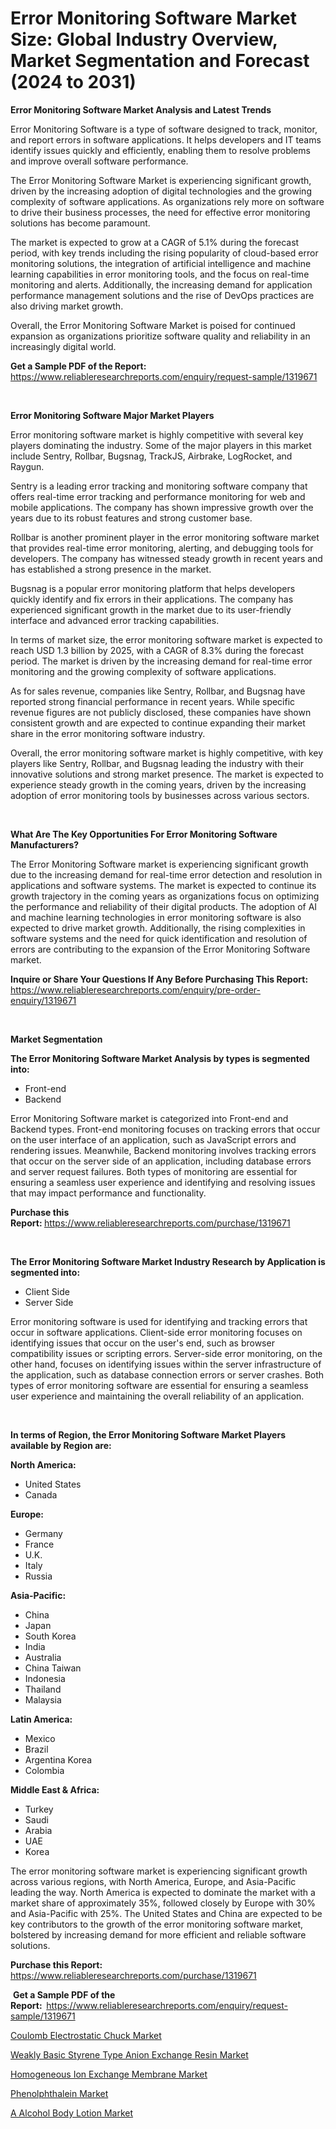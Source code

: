 <p><h1>Error Monitoring Software Market Size: Global Industry Overview, Market Segmentation and Forecast (2024 to 2031)</h1></p><p><strong>Error Monitoring Software Market Analysis and Latest Trends</strong></p>
<p><p>Error Monitoring Software is a type of software designed to track, monitor, and report errors in software applications. It helps developers and IT teams identify issues quickly and efficiently, enabling them to resolve problems and improve overall software performance.</p><p>The Error Monitoring Software Market is experiencing significant growth, driven by the increasing adoption of digital technologies and the growing complexity of software applications. As organizations rely more on software to drive their business processes, the need for effective error monitoring solutions has become paramount.</p><p>The market is expected to grow at a CAGR of 5.1% during the forecast period, with key trends including the rising popularity of cloud-based error monitoring solutions, the integration of artificial intelligence and machine learning capabilities in error monitoring tools, and the focus on real-time monitoring and alerts. Additionally, the increasing demand for application performance management solutions and the rise of DevOps practices are also driving market growth.</p><p>Overall, the Error Monitoring Software Market is poised for continued expansion as organizations prioritize software quality and reliability in an increasingly digital world.</p></p>
<p><strong>Get a Sample PDF of the Report:&nbsp;</strong> <a href="https://www.reliableresearchreports.com/enquiry/request-sample/1319671">https://www.reliableresearchreports.com/enquiry/request-sample/1319671</a></p>
<p>&nbsp;</p>
<p><strong>Error Monitoring Software Major Market Players</strong></p>
<p><p>Error monitoring software market is highly competitive with several key players dominating the industry. Some of the major players in this market include Sentry, Rollbar, Bugsnag, TrackJS, Airbrake, LogRocket, and Raygun.</p><p>Sentry is a leading error tracking and monitoring software company that offers real-time error tracking and performance monitoring for web and mobile applications. The company has shown impressive growth over the years due to its robust features and strong customer base.</p><p>Rollbar is another prominent player in the error monitoring software market that provides real-time error monitoring, alerting, and debugging tools for developers. The company has witnessed steady growth in recent years and has established a strong presence in the market.</p><p>Bugsnag is a popular error monitoring platform that helps developers quickly identify and fix errors in their applications. The company has experienced significant growth in the market due to its user-friendly interface and advanced error tracking capabilities.</p><p>In terms of market size, the error monitoring software market is expected to reach USD 1.3 billion by 2025, with a CAGR of 8.3% during the forecast period. The market is driven by the increasing demand for real-time error monitoring and the growing complexity of software applications.</p><p>As for sales revenue, companies like Sentry, Rollbar, and Bugsnag have reported strong financial performance in recent years. While specific revenue figures are not publicly disclosed, these companies have shown consistent growth and are expected to continue expanding their market share in the error monitoring software industry.</p><p>Overall, the error monitoring software market is highly competitive, with key players like Sentry, Rollbar, and Bugsnag leading the industry with their innovative solutions and strong market presence. The market is expected to experience steady growth in the coming years, driven by the increasing adoption of error monitoring tools by businesses across various sectors.</p></p>
<p>&nbsp;</p>
<p><strong>What Are The Key Opportunities For Error Monitoring Software Manufacturers?</strong></p>
<p><p>The Error Monitoring Software market is experiencing significant growth due to the increasing demand for real-time error detection and resolution in applications and software systems. The market is expected to continue its growth trajectory in the coming years as organizations focus on optimizing the performance and reliability of their digital products. The adoption of AI and machine learning technologies in error monitoring software is also expected to drive market growth. Additionally, the rising complexities in software systems and the need for quick identification and resolution of errors are contributing to the expansion of the Error Monitoring Software market.</p></p>
<p><strong>Inquire or Share Your Questions If Any Before Purchasing This Report:</strong> <a href="https://www.reliableresearchreports.com/enquiry/pre-order-enquiry/1319671">https://www.reliableresearchreports.com/enquiry/pre-order-enquiry/1319671</a></p>
<p>&nbsp;</p>
<p><strong>Market Segmentation</strong></p>
<p><strong>The Error Monitoring Software Market Analysis by types is segmented into:</strong></p>
<p><ul><li>Front-end</li><li>Backend</li></ul></p>
<p><p>Error Monitoring Software market is categorized into Front-end and Backend types. Front-end monitoring focuses on tracking errors that occur on the user interface of an application, such as JavaScript errors and rendering issues. Meanwhile, Backend monitoring involves tracking errors that occur on the server side of an application, including database errors and server request failures. Both types of monitoring are essential for ensuring a seamless user experience and identifying and resolving issues that may impact performance and functionality.</p></p>
<p><strong>Purchase this Report:&nbsp;</strong><a href="https://www.reliableresearchreports.com/purchase/1319671">https://www.reliableresearchreports.com/purchase/1319671</a></p>
<p>&nbsp;</p>
<p><strong>The Error Monitoring Software Market Industry Research by Application is segmented into:</strong></p>
<p><ul><li>Client Side</li><li>Server Side</li></ul></p>
<p><p>Error monitoring software is used for identifying and tracking errors that occur in software applications. Client-side error monitoring focuses on identifying issues that occur on the user's end, such as browser compatibility issues or scripting errors. Server-side error monitoring, on the other hand, focuses on identifying issues within the server infrastructure of the application, such as database connection errors or server crashes. Both types of error monitoring software are essential for ensuring a seamless user experience and maintaining the overall reliability of an application.</p></p>
<p>&nbsp;</p>
<p><strong>In terms of Region, the Error Monitoring Software Market Players available by Region are:</strong></p>
<p>
    <p> <strong> North America: </strong>
        <ul>
            <li>United States</li>
            <li>Canada</li>
        </ul>
        </p> 
    <p> <strong> Europe: </strong>
        <ul>
            <li>Germany</li>
            <li>France</li>
            <li>U.K.</li>
            <li>Italy</li>
            <li>Russia</li>
        </ul>
        </p> 
    <p> <strong> Asia-Pacific: </strong>
        <ul>
            <li>China</li>
            <li>Japan</li>
            <li>South Korea</li>
            <li>India</li>
            <li>Australia</li>
            <li>China Taiwan</li>
            <li>Indonesia</li>
            <li>Thailand</li>
            <li>Malaysia</li>
        </ul>
        </p> 
    <p> <strong> Latin America: </strong>
        <ul>
            <li>Mexico</li>
            <li>Brazil</li>
            <li>Argentina Korea</li>
            <li>Colombia</li>
        </ul>
        </p> 
    <p> <strong> Middle East & Africa: </strong>
        <ul>
            <li>Turkey</li>
            <li>Saudi</li>
            <li>Arabia</li>
            <li>UAE</li>
            <li>Korea</li>
        </ul>
    </p>
    </p>
<p><p>The error monitoring software market is experiencing significant growth across various regions, with North America, Europe, and Asia-Pacific leading the way. North America is expected to dominate the market with a market share of approximately 35%, followed closely by Europe with 30% and Asia-Pacific with 25%. The United States and China are expected to be key contributors to the growth of the error monitoring software market, bolstered by increasing demand for more efficient and reliable software solutions.</p></p>
<p><strong>Purchase this Report: </strong><a href="https://www.reliableresearchreports.com/purchase/1319671">https://www.reliableresearchreports.com/purchase/1319671</a></p>
<p>&nbsp;<strong>Get a Sample PDF of the Report:&nbsp;&nbsp;</strong><a href="https://www.reliableresearchreports.com/enquiry/request-sample/1319671">https://www.reliableresearchreports.com/enquiry/request-sample/1319671</a></p>
<p><strong></strong></p>
<p><p><a href="https://view.publitas.com/reportprime-1/coulomb-electrostatic-chuck-market-research-report-provides-thorough-industry-overview-which-offers-an-in-depth-analysis-of-product-trends-and-new-market-divisions/">Coulomb Electrostatic Chuck Market</a></p><p><a href="https://copper-carbon-84f.notion.site/Weakly-Basic-Styrene-Type-Anion-Exchange-Resin-Market-Research-Report-The-Key-To-Successful-Busines-14dfaabdba8346dda1f036d8a5561d38">Weakly Basic Styrene Type Anion Exchange Resin Market</a></p><p><a href="https://cedar-agate-3da.notion.site/Insights-into-Homogeneous-Ion-Exchange-Membrane-Market-Size-Analysing-Market-Share-Trends-and-Gro-cb1daf39efe14bbbb1df66b9cb558862">Homogeneous Ion Exchange Membrane Market</a></p><p><a href="https://circular-yam-9b9.notion.site/Phenolphthalein-Market-Size-Share-Trends-Analysis-Report-By-Material-By-Type-By-End-user-By-Re-2a703793fc1e4722befd528d852acb53">Phenolphthalein Market</a></p><p><a href="https://view.publitas.com/reportprime-1/a-alcohol-body-lotion-market-research-report-the-key-to-successful-business-strategy-forecasted-for-period-from-2024-2031/">A Alcohol Body Lotion Market</a></p></p>